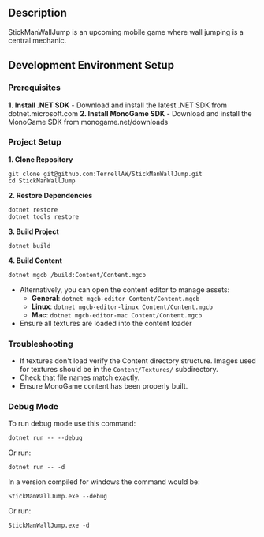 ## Description
StickManWallJump is an upcoming mobile game where wall jumping is a central mechanic.

## Development Environment Setup
### Prerequisites
**1. Install .NET SDK** - Download and install the latest .NET SDK from dotnet.microsoft.com
**2. Install MonoGame SDK** - Download and install the MonoGame SDK from monogame.net/downloads
### Project Setup
**1. Clone Repository**
```
git clone git@github.com:TerrellAW/StickManWallJump.git
cd StickManWallJump
```
**2. Restore Dependencies**
```
dotnet restore
dotnet tools restore
```
**3. Build Project**
```
dotnet build
```
**4. Build Content**
```
dotnet mgcb /build:Content/Content.mgcb
```
- Alternatively, you can open the content editor to manage assets:
  - **General**: `dotnet mgcb-editor Content/Content.mgcb`
  - **Linux**: `dotnet mgcb-editor-linux Content/Content.mgcb`
  - **Mac**: `dotnet mgcb-editor-mac Content/Content.mgcb`
- Ensure all textures are loaded into the content loader
### Troubleshooting
- If textures don't load verify the Content directory structure. Images used for textures should be in the `Content/Textures/` subdirectory.
- Check that file names match exactly.
- Ensure MonoGame content has been properly built.
### Debug Mode
To run debug mode use this command:
```
dotnet run -- --debug
```
Or run:
```
dotnet run -- -d
```
In a version compiled for windows the command would be:
```
StickManWallJump.exe --debug
```
Or run:
```
StickManWallJump.exe -d
```